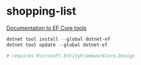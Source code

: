 # shopping-list

[Documentation to EF Core tools](https://learn.microsoft.com/en-us/ef/core/cli/dotnet)

```powershell
dotnet tool install --global dotnet-ef
dotnet tool update --global dotnet-ef

# requires Microsoft.EntityFrameworkCore.Design
```